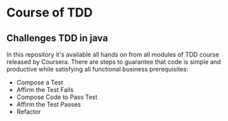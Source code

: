 # Course of TDD
## Challenges TDD in java
In this repository it's available all hands on from all modules of TDD course released by Coursera. There are steps to guarantee that code is simple and productive while satisfying all functional business prerequisites:

- Compose a Test
- Affirm the Test Fails
- Compose Code to Pass Test
- Affirm the Test Passes
- Refactor
